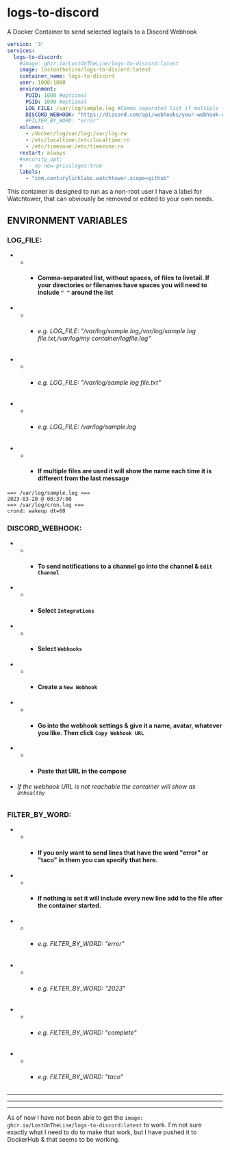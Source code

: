 # logs-to-discord
A Docker Container to send selected logtails to a Discord Webhook

```yaml
version: '3'
services:
  logs-to-discord:
    #image: ghcr.io/LostOnTheLine/logs-to-discord:latest
    image: lostontheline/logs-to-discord:latest
    container_name: logs-to-discord
    user: 1000:1000
    environment:
      PUID: 1000 #optional
      PGID: 1000 #optional
      LOG_FILE: /var/log/sample.log #Comma separated list if multiple files "/var/log/sample.log,/var/log/sample log file.txt,/var/log/my container/logfile.log"
      DISCORD_WEBHOOK: "https://discord.com/api/webhooks/your-webhook-url"
      #FILTER_BY_WORD: "error"
    volumes:
      - /docker/log/var/log:/var/log:rw
      - /etc/localtime:/etc/localtime:ro
      - /etc/timezone:/etc/timezone:ro
    restart: always
    #security_opt:
    #  - no-new-privileges:true
    labels:
      - "com.centurylinklabs.watchtower.scope=github"
```

This container is designed to run as a non-root user
I have a label for Watchtower, that can obviously be removed or edited to your own needs. 

## ENVIRONMENT VARIABLES

### LOG_FILE:    
 - - - #### Comma-separated list, without spaces, of files to livetail. If your directories or filenames have spaces you will need to include `" "` around the list
 - - - ###### e.g. LOG_FILE: "/var/log/sample.log,/var/log/sample log file.txt,/var/log/my container/logfile.log"
 - - - ###### e.g. LOG_FILE: "/var/log/sample log file.txt"
 - - - ###### e.g. LOG_FILE: /var/log/sample.log
 - - - #### If multiple files are used it will show the name each time it is different from the last message
```
==> /var/log/sample.log <==
2023-03-20 @ 00:37:00
==> /var/log/cron.log <==
crond: wakeup dt=60
```
### DISCORD_WEBHOOK:    
 - - - #### To send notifications to a channel go into the channel & `Edit Channel`
 - - - #### Select `Integrations`
 - - - #### Select `Webhooks`
 - - - #### Create a `New Webhook`
 - - - #### Go into the webhook settings & give it a name, avatar, whatever you like. Then click `Copy Webhook URL`
 - - - #### Paste that URL in the compose
 - ###### If the webhook URL is not reachable the container will show as `Unhealthy`
### FILTER_BY_WORD:    
 - - - #### If you only want to send lines that have the word "error" or "taco" in them you can specify that here. 
 - - - #### If nothing is set it will include every new line add to the file after the container started.
 - - - ###### e.g. FILTER_BY_WORD: "error"
 - - - ###### e.g. FILTER_BY_WORD: "2023"
 - - - ###### e.g. FILTER_BY_WORD: "complete"
 - - - ###### e.g. FILTER_BY_WORD: "taco"


-----
-----
-----

As of now I have not been able to get the `image: ghcr.io/LostOnTheLine/logs-to-discord:latest` to work. I'm not sure exactly what I need to do to make that work, but I have pushed it to DockerHub & that seems to be working.
